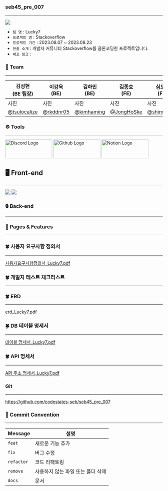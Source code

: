 
### seb45_pre_007
****
 <img src="https://camo.githubusercontent.com/dcc135bf022f0d6dfb72e0d8616d1d4db4a6c6c0aed4261baccd27e6cb722c1b/68747470733a2f2f636f6e74656e742e7072657373706167652e636f6d2f75706c6f6164732f323635382f63313932305f6c6f676f2d737461636b6f766572666c6f772d62616e6e65722e6a70673f3634323234">

- `팀 명` : Lucky7
- `프로젝트 명` : Stackoverflow
- `프로젝트 기간` : 2023.08.07 ~ 2023.08.23
- `한줄 소개` : 개발자 커뮤니티 Stackoverflow를 클론코딩한 프로젝트입니다.
- `배포 링크` :


### 👫 Team
***
| 김성현 <br> (BE 팀장)                               | 이강욱 <br> (BE) | 김하민 <br> (BE)  | 김종호 <br> (FE)  | 심도연 <br> (FE)   | 정진용 <br> (FE)    |
|------------------------------------------------|---------------|----------------|----------------|-----------------|------------------|
| 사진                                             | 사진            | 사진             | 사진             | 사진              | 사진               |
| [@tsulocalize](https://github.com/tsulocalize) | [@rkddnr05](https://github.com/rkddnr05) | [@kimhaming](https://github.com/kimhaming) | [@JongHoSke](https://github.com/JongHoSke) | [@shimdokite](https://github.com/shimdokite) | [@jinyong1015](https://github.com/jinyong1015) |


### ⚙️ Tools
***
<img src="https://img.shields.io/badge/Discord-FFFFFF?style=flat-square&logo=Discord&logoColor=로고색" width="150" height="60" alt="Discord Logo">

<img src="https://img.shields.io/badge/Github-FFFFFF?style=flat-square&logo=Github&logoColor=100000" width="150" height="60" alt="Github Logo">

<img src="https://img.shields.io/badge/Notion-FFFFFF?style=flat-square&logo=Notion&logoColor=100000" width="150" height="60" alt="Notion Logo">

## 🖥 Front-end
***
<img src="https://img.shields.io/badge/JS-색상코드?style=flat-square&logo=javascript&logoColor=로고색"/>

<img src="https://img.shields.io/badge/html5-E34F26?style=for-the-badge&logo=html5&logoColor=white">

### 🔒 Back-end
***


### 🌟 Pages & Features
***


### 🍀 사용자 요구사항 정의서
***
[사용자요구사항정의서_Lucky7.pdf](..%2FDownloads%2F%EC%82%AC%EC%9A%A9%EC%9E%90%EC%9A%94%EA%B5%AC%EC%82%AC%ED%95%AD%EC%A0%95%EC%9D%98%EC%84%9C%28Lucky7%29.pdf)

### 🍀 개발자 테스트 체크리스트
***


### 🍀 ERD
***
[erd_Lucky7.pdf](..%2FDownloads%2FERD%EC%84%A4%EA%B3%84%EC%84%9C.pdf)

### 🍀 DB 테이블 명세서
***
[테이블 명세서_Lucky7.pdf](..%2FDownloads%2F%ED%85%8C%EC%9D%B4%EB%B8%94%20%EB%AA%85%EC%84%B8%EC%84%9C_Lucky7.pdf)

### 🍀 API 명세서
***
[API 주소 명세서_Lucky7.pdf](..%2FDownloads%2FAPI%20%EC%A3%BC%EC%86%8C%20%EB%AA%85%EC%84%B8%EC%84%9C_Lucky7.pdf)

### Git
***
https://github.com/codestates-seb/seb45_pre_007

### 🔗 Commit Convention
***
| Message    | 설명                  |
|------------|---------------------|
| `feat`     | 새로운 기능 추가           |
| `fix`      | 버그 수정               |
| `refactor` | 코드 리팩토링             |
| `remove`   | 사용하지 않는 파일 또는 폴더 삭제 |
| `docs`     | 문서                  |